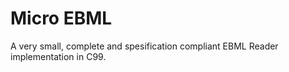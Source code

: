 # Micro EBML
A very small, complete and spesification compliant EBML Reader implementation in C99.

